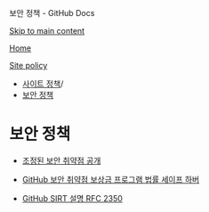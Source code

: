 보안 정책 - GitHub Docs

[Skip to main content](#main-content)

[Home](/ko)

[Site policy](/ko/site-policy)

* [사이트 정책](/ko/site-policy)/
* [보안 정책](/ko/site-policy/security-policies)

보안 정책
==========

* [조정된 보안 취약점 공개](/ko/site-policy/security-policies/coordinated-disclosure-of-security-vulnerabilities)

* [GitHub 보안 취약점 보상금 프로그램 법률 세이프 하버](/ko/site-policy/security-policies/github-bug-bounty-program-legal-safe-harbor)

* [GitHub SIRT 설명 RFC 2350](/ko/site-policy/security-policies/github-sirt-description-rfc-2350)
